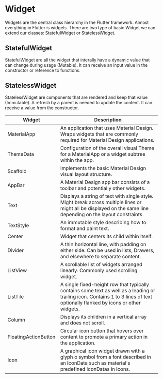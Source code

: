 # Widget

Widgets are the central class hierarchy in the Flutter framework. Almost everything in Flutter is widgets. There are two type of basic Widget we can extend our classes: StatefulWidget or StatelessWidget.

## StatefulWidget
StatefulWidget are all the widget that interally have a dynamic value that can change during usage (Mutable). It can receive an input value in the constructor or reference to functions.

## StatelessWidget
StatelessWidget are components that are rendered and keep that value (Immutable). A refresh by a parent is needed to update the content. It can receive a value from the constructor.

| Widget | Description |
| --- | ----------- |
| MaterialApp | An application that uses Material Design. Wraps widgets that are commonly required for Material Design applications. |
| ThemeData | Configuration of the overall visual Theme for a MaterialApp or a widget subtree within the app. |
| Scaffold | Implements the basic Material Design visual layout structure. |
| AppBar | A Material Design app bar consists of a toolbar and potentially other widgets. |
| Text | Displays a string of text with single style. Might break across multiple lines or might all be displayed on the same line depending on the layout constraints.|
| TextStyle | An immutable style describing how to format and paint text. |
| Center | Widget that centers its child within itself. |
| Divider | A thin horizontal line, with padding on either side. Can be used in lists, Drawers, and elsewhere to separate content. |
| ListView | A scrollable list of widgets arranged linearly. Commonly used scrolling widget. |
| ListTile | A single fixed-height row that typically contains some text as well as a leading or trailing icon. Contains 1 to 3 lines of text optionally flanked by icons or other widgets.|
| Column | Displays its children in a vertical array and does not scroll.|
| FloatingActionButton | Circular icon button that hovers over content to promote a primary action in the application. |
| Icon | A graphical icon widget drawn with a glyph o symbol from a font described in an IconData such as material's predefined IconDatas in Icons. |
